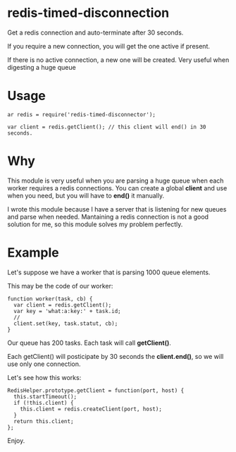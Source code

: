 redis-timed-disconnection
=========================

Get a redis connection and auto-terminate after 30 seconds.

If you require a new connection, you will get the one active if present.

If there is no active connection, a new one will be created. Very useful when digesting a huge queue

# Usage

```
ar redis = require('redis-timed-disconnector');

var client = redis.getClient(); // this client will end() in 30 seconds.
```

# Why

This module is very useful when you are parsing a huge queue when each worker requires a redis connections.
You can create a global **client** and use when you need, but you will have to **end()** it manually.

I wrote this module because I have a server that is listening for new queues and parse when needed.
Mantaining a redis connection is not a good solution for me, so this module solves my problem perfectly.

# Example

Let's suppose we have a worker that is parsing 1000 queue elements.

This may be the code of our worker:

```
function worker(task, cb) {
  var client = redis.getClient();
  var key = 'what:a:key:' + task.id;
  //
  client.set(key, task.statut, cb);
}
```

Our queue has 200 tasks. Each task will call **getClient()**.

Each getClient() will posticipate by 30 seconds the **client.end()**, so we will use only one connection.

Let's see how this works:

```
RedisHelper.prototype.getClient = function(port, host) {
  this.startTimeout();
  if (!this.client) {
    this.client = redis.createClient(port, host);
  }
  return this.client;
};
```

Enjoy.